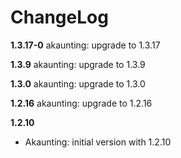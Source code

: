 # ChangeLog

**1.3.17-0**
akaunting: upgrade to 1.3.17

**1.3.9**
akaunting: upgrade to 1.3.9

**1.3.0**
akaunting: upgrade to 1.3.0

**1.2.16**
akaunting: upgrade to 1.2.16

**1.2.10**
- Akaunting: initial version with 1.2.10
